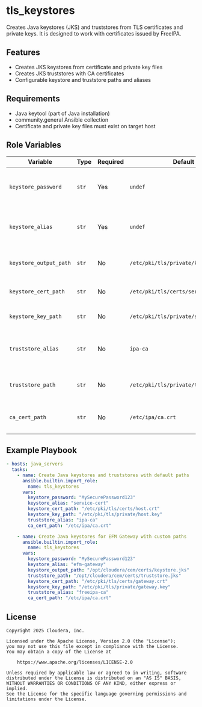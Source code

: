 # tls_keystores

Creates Java keystores (JKS) and truststores from TLS certificates and private keys. It is designed to work with certificates issued by FreeIPA.

## Features
- Creates JKS keystores from certificate and private key files
- Creates JKS truststores with CA certificates
- Configurable keystore and truststore paths and aliases

## Requirements
- Java keytool (part of Java installation)
- community.general Ansible collection
- Certificate and private key files must exist on target host

## Role Variables

| Variable | Type | Required | Default | Description |
|----------|------|----------|---------|-------------|
| `keystore_password` | `str` | Yes | `undef` | Password for both keystore and truststore |
| `keystore_alias` | `str` | Yes | `undef` | Alias name for the certificate in the keystore |
| `keystore_output_path` | `str` | No | `/etc/pki/tls/private/keystore.jks` | Path to output JKS keystore file |
| `keystore_cert_path` | `str` | No | `/etc/pki/tls/certs/service.crt` | Path to the certificate file |
| `keystore_key_path` | `str` | No | `/etc/pki/tls/private/service.key` | Path to the private key file |
| `truststore_alias` | `str` | No | `ipa-ca` | Alias name for the CA certificate in the truststore |
| `truststore_path` | `str` | No | `/etc/pki/tls/private/truststore.jks` | Path to output JKS truststore file |
| `ca_cert_path` | `str` | No | `/etc/ipa/ca.crt` | Path to the CA certificate file |

## Example Playbook

```yaml
- hosts: java_servers
  tasks:
    - name: Create Java keystores and truststores with default paths
      ansible.builtin.import_role:
        name: tls_keystores
      vars:
        keystore_password: "MySecurePassword123"
        keystore_alias: "service-cert"
        keystore_cert_path: "/etc/pki/tls/certs/host.crt"
        keystore_key_path: "/etc/pki/tls/private/host.key"
        truststore_alias: "ipa-ca"
        ca_cert_path: "/etc/ipa/ca.crt"

    - name: Create Java keystores for EFM Gateway with custom paths
      ansible.builtin.import_role:
        name: tls_keystores
      vars:
        keystore_password: "MySecurePassword123"
        keystore_alias: "efm-gateway"
        keystore_output_path: "/opt/cloudera/cem/certs/keystore.jks"
        truststore_path: "/opt/cloudera/cem/certs/truststore.jks"
        keystore_cert_path: "/etc/pki/tls/certs/gateway.crt"
        keystore_key_path: "/etc/pki/tls/private/gateway.key"
        truststore_alias: "freeipa-ca"
        ca_cert_path: "/etc/ipa/ca.crt"
```

## License

```
Copyright 2025 Cloudera, Inc.

Licensed under the Apache License, Version 2.0 (the "License");
you may not use this file except in compliance with the License.
You may obtain a copy of the License at

    https://www.apache.org/licenses/LICENSE-2.0

Unless required by applicable law or agreed to in writing, software
distributed under the License is distributed on an "AS IS" BASIS,
WITHOUT WARRANTIES OR CONDITIONS OF ANY KIND, either express or implied.
See the License for the specific language governing permissions and
limitations under the License.
```
